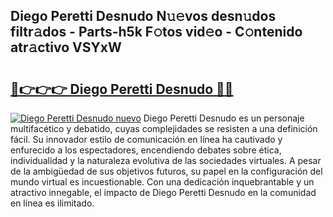 ## Diego Peretti Desnudo N𝚞𝚎vos desn𝚞dos filtr𝚊dos - Parts-h5k F𝚘tos vid𝚎o - C𝚘ntenido atr𝚊ctivo VSYxW

# <h2><a href="http://mb1frdz.tromn.icu/?c=Diego+Peretti+Desnudo">🔗👉👉👉 Diego Peretti Desnudo 🔗🔗</a></h2>

[![Diego Peretti Desnudo nuevo](https://i.imgur.com/pEAQMta.gif)](http://mb1frdz.tromn.icu/?c=Diego+Peretti+Desnudo)
Diego Peretti Desnudo es un personaje multifacético y debatido, cuyas complejidades se resisten a una definición fácil.  Su innovador estilo de comunicación en línea ha cautivado y enfurecido a los espectadores, encendiendo debates sobre ética, individualidad y la naturaleza evolutiva de las sociedades virtuales. A pesar de la ambigüedad de sus objetivos futuros, su papel en la configuración del mundo virtual es incuestionable. Con una dedicación inquebrantable y un atractivo innegable, el impacto de Diego Peretti Desnudo en la comunidad en línea es ilimitado.
